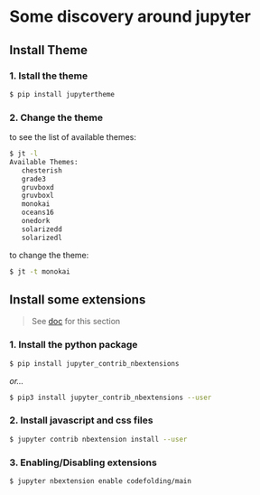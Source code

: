 # Some discovery around jupyter

## Install Theme
### 1. Istall the theme
```bash
$ pip install jupytertheme
```
### 2. Change the theme
to see the list of available themes:
```bash
$ jt -l
Available Themes:
   chesterish
   grade3
   gruvboxd
   gruvboxl
   monokai
   oceans16
   onedork
   solarizedd
   solarizedl
```
to change the theme:
```bash
$ jt -t monokai
```
## Install some extensions
> See [doc](https://jupyter-contrib-nbextensions.readthedocs.io/en/latest/install.html) for this section

### 1. Install the python package
```bash
$ pip install jupyter_contrib_nbextensions
```
*or...*
```bash
$ pip3 install jupyter_contrib_nbextensions --user
```

### 2. Install javascript and css files
```bash
$ jupyter contrib nbextension install --user
```

### 3. Enabling/Disabling extensions
```bash
$ jupyter nbextension enable codefolding/main
```
